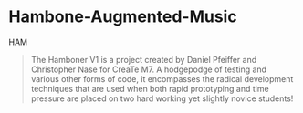 # Hambone-Augmented-Music
HAM

> The Hamboner V1 is a project created by Daniel Pfeiffer and Christopher Nase for CreaTe M7.  A hodgepodge of testing and various other forms of code, it encompasses the radical development techniques that are used when both rapid prototyping and time pressure are placed on two hard working yet slightly novice students!

